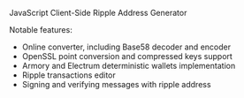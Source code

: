JavaScript Client-Side Ripple Address Generator

Notable features:

- Online converter, including Base58 decoder and encoder
- OpenSSL point conversion and compressed keys support
- Armory and Electrum deterministic wallets implementation
- Ripple transactions editor
- Signing and verifying messages with ripple address
